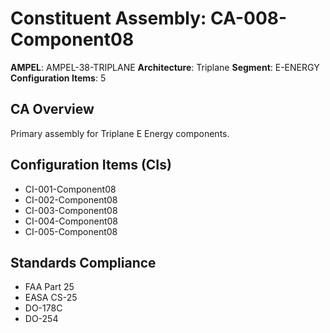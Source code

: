 # Constituent Assembly: CA-008-Component08

**AMPEL**: AMPEL-38-TRIPLANE
**Architecture**: Triplane
**Segment**: E-ENERGY
**Configuration Items**: 5

## CA Overview
Primary assembly for Triplane E Energy components.

## Configuration Items (CIs)
- CI-001-Component08
- CI-002-Component08
- CI-003-Component08
- CI-004-Component08
- CI-005-Component08

## Standards Compliance
- FAA Part 25
- EASA CS-25
- DO-178C
- DO-254
